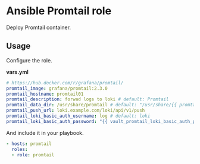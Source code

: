 # Ansible Promtail role

Deploy Promtail container.

## Usage

Configure the role.

**vars.yml**

```yml
# https://hub.docker.com/r/grafana/promtail/
promtail_image: grafana/promtail:2.3.0
promtail_hostname: promtail01
promtail_description: forwad logs to loki # default: Promtail
promtail_data_dir: /usr/share/promtail # default: "/usr/share/{{ promtail_hostname }}"
promtail_push_url: loki.example.com/loki/api/v1/push
promtail_loki_basic_auth_username: log # default: loki
promtail_loki_basic_auth_password: "{{ vault_promtail_loki_basic_auth_password }}"
```

And include it in your playbook.

```yml
- hosts: promtail
  roles:
  - role: promtail
```
